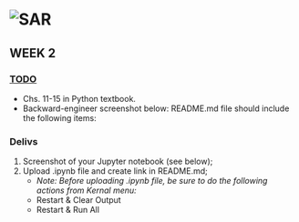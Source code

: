 # ![SAR](img/favicon.png)

## WEEK 2 

### <u>TODO</u>
- Chs. 11-15 in Python textbook.
- Backward-engineer screenshot below: README.md file should include the following items:
     
### Delivs
1. Screenshot of your Jupyter notebook (see below);
2. Upload .ipynb file and create link in README.md;
    - *Note: Before uploading .ipynb file, be sure to do the following actions from Kernal menu:*
    - Restart & Clear Output
    - Restart & Run All